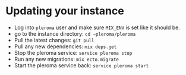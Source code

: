 # Updating your instance
- Log into `pleroma` user and make sure `MIX_ENV` is set like it should be.
- go to the instance directory: `cd ~pleroma/pleroma`
- Pull the latest changes: `git pull`
- Pull any new dependencies: `mix deps.get`
- Stop the pleroma service: `service pleroma stop`
- Run any new migrations: `mix ecto.migrate`
- Start the pleroma service back: `service pleroma start`
